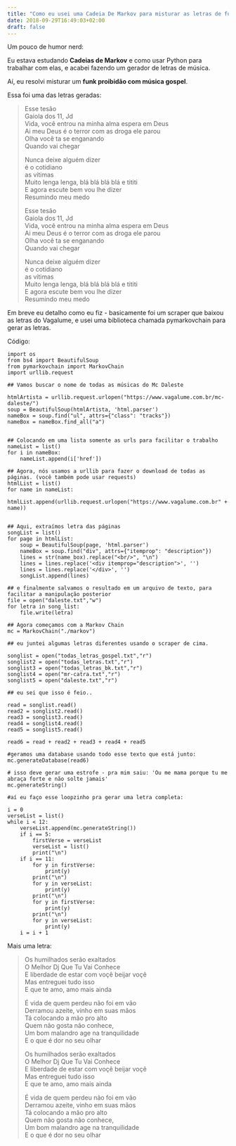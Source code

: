 ```yaml
---
title: "Como eu usei uma Cadeia De Markov para misturar as letras de funk proibidão e música gospel"
date: 2018-09-29T16:49:03+02:00
draft: false
---
```

Um pouco de humor nerd:

Eu estava estudando **Cadeias de Markov** e como usar Python para trabalhar com elas, e acabei fazendo um gerador de letras de música. 

Aí, eu resolvi misturar um **funk proibidão com música gospel**.

Essa foi uma das letras geradas:

>Esse tesão  
>Gaiola dos 11, Jd  
>Vida, você entrou na minha alma espera em Deus  
>Ai meu Deus é o terror com as droga ele parou  
>Olha você ta se enganando  
>Quando vai chegar  
>
>Nunca deixe alguém dizer  
>é o cotidiano  
>as vítimas  
>Muito lenga lenga, blá blá blá blá e tititi  
>E agora escute bem vou lhe dizer  
>Resumindo meu medo  
>
>Esse tesão  
>Gaiola dos 11, Jd  
>Vida, você entrou na minha alma espera em Deus  
>Ai meu Deus é o terror com as droga ele parou  
>Olha você ta se enganando  
>Quando vai chegar  
>
>Nunca deixe alguém dizer  
>é o cotidiano  
>as vítimas  
>Muito lenga lenga, blá blá blá blá e tititi  
>E agora escute bem vou lhe dizer  
>Resumindo meu medo  
>

Em breve eu detalho como eu fiz - basicamente foi um scraper que baixou as letras do Vagalume, e usei uma biblioteca chamada pymarkovchain para gerar as letras. 

Código:

    import os
    from bs4 import BeautifulSoup
    from pymarkovchain import MarkovChain
    import urllib.request

    ## Vamos buscar o nome de todas as músicas do Mc Daleste

    htmlArtista = urllib.request.urlopen("https://www.vagalume.com.br/mc-daleste/")
    soup = BeautifulSoup(htmlArtista, 'html.parser')
    nameBox = soup.find("ul", attrs={"class": "tracks"})
    nameBox = nameBox.find_all("a")


    ## Colocando em uma lista somente as urls para facilitar o trabalho
    nameList = list()
    for i in nameBox:   
        nameList.append(i['href'])

    ## Agora, nós usamos a urllib para fazer o download de todas as páginas. (você também pode usar requests)
    htmlList = list()
    for name in nameList:
        htmlList.append(urllib.request.urlopen("https://www.vagalume.com.br" + name))    


    ## Aqui, extraímos letra das páginas 
    songList = list()
    for page in htmlList:
        soup = BeautifulSoup(page, 'html.parser')
        nameBox = soup.find("div", attrs={"itemprop": "description"})
        lines = str(name_box).replace("<br/>", "\n")
        lines = lines.replace('<div itemprop="description">', '')
        lines = lines.replace('</div>', '')
        songList.append(lines)

    ## e finalmente salvamos o resultado em um arquivo de texto, para facilitar a manipulação posterior
    file = open("daleste.txt","w") 
    for letra in song_list:
        file.write(letra)

    ## Agora começamos com a Markov Chain
    mc = MarkovChain("./markov")

    ## eu juntei algumas letras diferentes usando o scraper de cima.

    songlist = open("todas_letras_gospel.txt","r")
    songlist2 = open("todas_letras.txt","r")
    songlist3 = open("todas_letras_bk.txt","r")
    songlist4 = open("mr-catra.txt","r")
    songlist5 = open("daleste.txt","r")

    ## eu sei que isso é feio..

    read = songlist.read()
    read2 = songlist2.read()
    read3 = songlist3.read()
    read4 = songlist4.read()
    read5 = songlist5.read()

    read6 = read + read2 + read3 + read4 + read5

    #geramos uma database usando todo esse texto que está junto:
    mc.generateDatabase(read6)

    # isso deve gerar uma estrofe - pra mim saiu: 'Ou me mama porque tu me abraça forte e não solte jamais' 
    mc.generateString()

    #aí eu faço esse loopzinho pra gerar uma letra completa:

    i = 0
    verseList = list()
    while i < 12:
        verseList.append(mc.generateString())
        if i == 5:
            firstVerse = verseList
            verseList = list()
            print("\n")
        if i == 11:
            for y in firstVerse:
                print(y)
            print("\n")
            for y in verseList:
                print(y)
            print("\n")        
            for y in firstVerse:
                print(y)
            print("\n")
            for y in verseList:
                print(y)
        i = i + 1

Mais uma letra:

> Os humilhados serão exaltados  
> O Melhor Dj Que Tu Vai Conhece  
> E liberdade de estar com voçê beijar voçê  
> Mas entreguei tudo isso  
> E que te amo, amo mais ainda  
>   
> É vida de quem perdeu não foi em vão  
> Derramou azeite, vinho em suas mãos  
> Tá colocando a mão pro alto  
> Quem não gosta não conhece,  
> Um bom malandro age na tranquilidade  
> E o que é dor no seu olhar  
>   
> Os humilhados serão exaltados  
> O Melhor Dj Que Tu Vai Conhece  
> E liberdade de estar com voçê beijar voçê  
> Mas entreguei tudo isso  
> E que te amo, amo mais ainda  
>   
> É vida de quem perdeu não foi em vão  
> Derramou azeite, vinho em suas mãos  
> Tá colocando a mão pro alto  
> Quem não gosta não conhece,  
> Um bom malandro age na tranquilidade  
> E o que é dor no seu olhar  